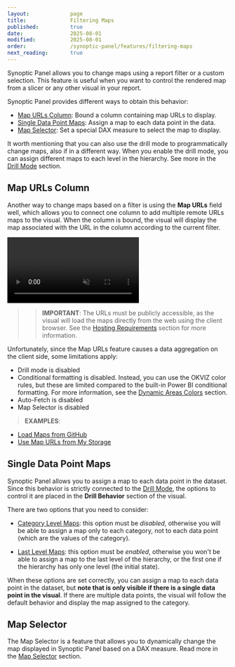 ```yaml
---
layout:             page
title:              Filtering Maps
published:          true
date:               2025-08-01
modified:           2025-08-01
order:              /synoptic-panel/features/filtering-maps
next_reading:       true
---
```


Synoptic Panel allows you to change maps using a report filter or a custom selection. This feature is useful when you want to control the rendered map from a slicer or any other visual in your report.

Synoptic Panel provides different ways to obtain this behavior:

- [Map URLs Column](#map-urls-column): Bound a column containing map URLs to display.
- [Single Data Point Maps](#single-data-point-maps): Assign a map to each data point in the data.
- [Map Selector](./map-selector.md): Set a special DAX measure to select the map to display.

It worth mentioning that you can also use the drill mode to programmatically change maps, also if in a different way. When you enable the drill mode, you can assign different maps to each level in the hierarchy. See more in the [Drill Mode](../drill-mode.md) section.

## Map URLs Column

Another way to change maps based on a filter is using the **Map URLs** field well, which allows you to connect one column to add multiple remote URLs maps to the visual. When the column is bound, the visual will display the map associated with the URL in the column according to the current filter.

<video src="images/map-url-filtering.mp4" autoplay loop muted ></video>

>> **IMPORTANT**: The URLs must be publicly accessible, as the visual will load the maps directly from the web using the client browser. See the [Hosting Requirements](../importing/hosting-requirements.md) section for more information.

Unfortunately, since the Map URLs feature causes a data aggregation on the client side, some limitations apply:

- Drill mode is disabled
- Conditional formatting is disabled. Instead, you can use the OKVIZ color rules, but these are limited compared to the built-in Power BI conditional formatting. For more information, see the [Dynamic Areas Colors](../dynamic-colors.md) section.
- Auto-Fetch is disabled
- Map Selector is disabled

> **EXAMPLES**:
- [Load Maps from GitHub](./../importing/maps-from-github.md)
- [Use Map URLs from My Storage](./../importing/maps-from-my-storage.md)

## Single Data Point Maps

Synoptic Panel allows you to assign a map to each data point in the dataset. Since this behavior is strictly connected to the [Drill Mode](../drill-mode.md), the options to control it are placed in the **Drill Behavior** section of the visual.

There are two options that you need to consider:

- [Category Level Maps](../drill-mode.md#category-level-maps-option): this option must be *disabled*, otherwise you will be able to assign a map only to each category, not to each data point (which are the values of the category).

- [Last Level Maps](../drill-mode.md#last-level-maps-option): this option must be *enabled*, otherwise you won't be able to assign a map to the last level of the hierarchy, or the first one if the hierarchy has only one level (the initial state).

When these options are set correctly, you can assign a map to each data point in the dataset, but **note that is only visible if there is a single data point in the visual**. If there are multiple data points, the visual will follow the default behavior and display the map assigned to the category.

## Map Selector

The Map Selector is a feature that allows you to dynamically change the map displayed in Synoptic Panel based on a DAX measure. Read more in the [Map Selector](./map-selector.md) section.
